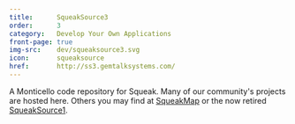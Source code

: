 ```yaml
---
title:      SqueakSource3
order:      3
category:   Develop Your Own Applications
front-page: true
img-src:    dev/squeaksource3.svg
icon:       squeaksource
href:       http://ss3.gemtalksystems.com/
---
```

A Monticello code repository for Squeak.
Many of our community's projects are hosted here.
Others you may find at [SqueakMap](http://map.squeak.org/)
or the now retired [SqueakSource1](http://squeaksource.com/).
